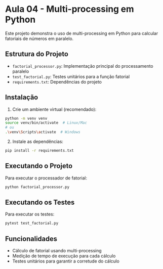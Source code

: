 # Aula 04 - Multi-processing em Python

Este projeto demonstra o uso de multi-processing em Python para calcular fatoriais de números em paralelo.

## Estrutura do Projeto

- `factorial_processor.py`: Implementação principal do processamento paralelo
- `test_factorial.py`: Testes unitários para a função fatorial
- `requirements.txt`: Dependências do projeto

## Instalação

1. Crie um ambiente virtual (recomendado):
```bash
python -m venv venv
source venv/bin/activate  # Linux/Mac
# ou
.\venv\Scripts\activate  # Windows
```

2. Instale as dependências:
```bash
pip install -r requirements.txt
```

## Executando o Projeto

Para executar o processador de fatorial:
```bash
python factorial_processor.py
```

## Executando os Testes

Para executar os testes:
```bash
pytest test_factorial.py
```

## Funcionalidades

- Cálculo de fatorial usando multi-processing
- Medição de tempo de execução para cada cálculo
- Testes unitários para garantir a corretude do cálculo 